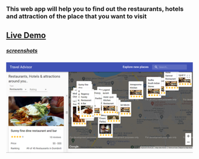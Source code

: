 <h3> <b> This web app will help you to find out the restaurants, hotels and attraction of the place that you want to visit</b></h3>
<h2><a href="https://travel-advizor.netlify.app">Live Demo </h1>
 
<h5>screenshots</h5>
<img src="/images/op.ss.png" alt="output_ss"/>
